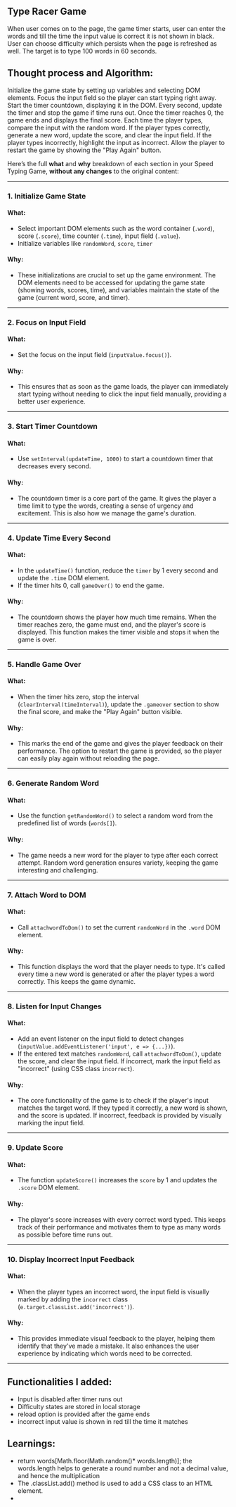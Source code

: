 ## Type Racer Game
When user comes on to the page, the game timer starts, user can enter the words and till the time the input value is correct it is not shown in black. 
User can choose difficulty which persists when the page is refreshed as well. The target is to type 100 words in 60 seconds. 

## Thought process and Algorithm:

Initialize the game state by setting up variables and selecting DOM elements.
Focus the input field so the player can start typing right away.
Start the timer countdown, displaying it in the DOM.
Every second, update the timer and stop the game if time runs out.
Once the timer reaches 0, the game ends and displays the final score.
Each time the player types, compare the input with the random word.
If the player types correctly, generate a new word, update the score, and clear the input field.
If the player types incorrectly, highlight the input as incorrect.
Allow the player to restart the game by showing the "Play Again" button.

Here’s the full **what** and **why** breakdown of each section in your Speed Typing Game, **without any changes** to the original content:

---

### **1. Initialize Game State**

#### **What:**
- Select important DOM elements such as the word container (`.word`), score (`.score`), time counter (`.time`), input field (`.value`). 
- Initialize variables like `randomWord`, `score`, `timer`

#### **Why:**
- These initializations are crucial to set up the game environment. The DOM elements need to be accessed for updating the game state (showing words, scores, time), and variables maintain the state of the game (current word, score, and timer).

---

### **2. Focus on Input Field**

#### **What:**
- Set the focus on the input field (`inputValue.focus()`).

#### **Why:**
- This ensures that as soon as the game loads, the player can immediately start typing without needing to click the input field manually, providing a better user experience.

---

### **3. Start Timer Countdown**

#### **What:**
- Use `setInterval(updateTime, 1000)` to start a countdown timer that decreases every second.

#### **Why:**
- The countdown timer is a core part of the game. It gives the player a time limit to type the words, creating a sense of urgency and excitement. This is also how we manage the game's duration.

---

### **4. Update Time Every Second**

#### **What:**
- In the `updateTime()` function, reduce the `timer` by 1 every second and update the `.time` DOM element.
- If the timer hits 0, call `gameOver()` to end the game.

#### **Why:**
- The countdown shows the player how much time remains. When the timer reaches zero, the game must end, and the player's score is displayed. This function makes the timer visible and stops it when the game is over.

---

### **5. Handle Game Over**

#### **What:**
- When the timer hits zero, stop the interval (`clearInterval(timeInterval)`), update the `.gameover` section to show the final score, and make the "Play Again" button visible.

#### **Why:**
- This marks the end of the game and gives the player feedback on their performance. The option to restart the game is provided, so the player can easily play again without reloading the page.

---

### **6. Generate Random Word**

#### **What:**
- Use the function `getRandomWord()` to select a random word from the predefined list of words (`words[]`).

#### **Why:**
- The game needs a new word for the player to type after each correct attempt. Random word generation ensures variety, keeping the game interesting and challenging.

---

### **7. Attach Word to DOM**

#### **What:**
- Call `attachwordToDom()` to set the current `randomWord` in the `.word` DOM element.

#### **Why:**
- This function displays the word that the player needs to type. It's called every time a new word is generated or after the player types a word correctly. This keeps the game dynamic.

---

### **8. Listen for Input Changes**

#### **What:**
- Add an event listener on the input field to detect changes (`inputValue.addEventListener('input', e => {...})`).
- If the entered text matches `randomWord`, call `attachwordToDom()`, update the score, and clear the input field. If incorrect, mark the input field as "incorrect" (using CSS class `incorrect`).

#### **Why:**
- The core functionality of the game is to check if the player's input matches the target word. If they typed it correctly, a new word is shown, and the score is updated. If incorrect, feedback is provided by visually marking the input field.

---

### **9. Update Score**

#### **What:**
- The function `updateScore()` increases the `score` by 1 and updates the `.score` DOM element.

#### **Why:**
- The player's score increases with every correct word typed. This keeps track of their performance and motivates them to type as many words as possible before time runs out.

---

### **10. Display Incorrect Input Feedback**

#### **What:**
- When the player types an incorrect word, the input field is visually marked by adding the `incorrect` class (`e.target.classList.add('incorrect')`).

#### **Why:**
- This provides immediate visual feedback to the player, helping them identify that they've made a mistake. It also enhances the user experience by indicating which words need to be corrected.
---

## Functionalities I added: 
- Input is disabled after timer runs out
- Difficulty states are stored in local storage
- reload option is provided after the game ends
- incorrect input value is shown in red till the time it matches

## Learnings: 
- return words[Math.floor(Math.random()* words.length)]; the words.length helps to generate a round number and not a decimal value, and hence the multiplication
- The .classList.add() method is used to add a CSS class to an HTML element. 
- 

